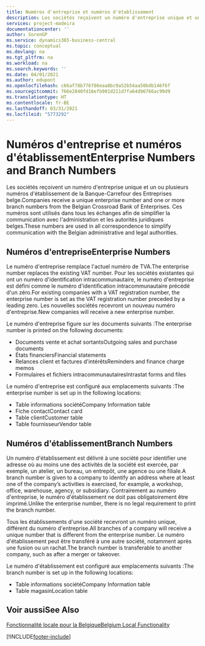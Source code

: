 ```yaml
---
title: Numéros d'entreprise et numéros d'établissement
description: Les sociétés reçoivent un numéro d'entreprise unique et un ou plusieurs numéros d'établissement de la Banque-Carrefour des Entreprises belge. Ces numéros sont utilisés dans tous les échanges afin de simplifier la communication avec l'administration et les autorités juridiques belges.
services: project-madeira
documentationcenter: ''
author: SorenGP
ms.service: dynamics365-business-central
ms.topic: conceptual
ms.devlang: na
ms.tgt_pltfrm: na
ms.workload: na
ms.search.keywords: ''
ms.date: 04/01/2021
ms.author: edupont
ms.openlocfilehash: c66af78b776f86eaa8bc9a52b54aa50bdb146f6f
ms.sourcegitcommit: 766e2840fd16efb901d211d7fa64d96766ac99d9
ms.translationtype: HT
ms.contentlocale: fr-BE
ms.lasthandoff: 03/31/2021
ms.locfileid: "5773292"
---
```

# <a name="enterprise-numbers-and-branch-numbers"></a><span data-ttu-id="16eb5-104">Numéros d'entreprise et numéros d'établissement</span><span class="sxs-lookup"><span data-stu-id="16eb5-104">Enterprise Numbers and Branch Numbers</span></span>
<span data-ttu-id="16eb5-105">Les sociétés reçoivent un numéro d'entreprise unique et un ou plusieurs numéros d'établissement de la Banque-Carrefour des Entreprises belge.</span><span class="sxs-lookup"><span data-stu-id="16eb5-105">Companies receive a unique enterprise number and one or more branch numbers from the Belgian Crossroad Bank of Enterprises.</span></span> <span data-ttu-id="16eb5-106">Ces numéros sont utilisés dans tous les échanges afin de simplifier la communication avec l'administration et les autorités juridiques belges.</span><span class="sxs-lookup"><span data-stu-id="16eb5-106">These numbers are used in all correspondence to simplify communication with the Belgian administrative and legal authorities.</span></span>  

## <a name="enterprise-numbers"></a><span data-ttu-id="16eb5-107">Numéros d'entreprise</span><span class="sxs-lookup"><span data-stu-id="16eb5-107">Enterprise Numbers</span></span>  
 <span data-ttu-id="16eb5-108">Le numéro d'entreprise remplace l'actuel numéro de TVA.</span><span class="sxs-lookup"><span data-stu-id="16eb5-108">The enterprise number replaces the existing VAT number.</span></span> <span data-ttu-id="16eb5-109">Pour les sociétés existantes qui ont un numéro d'identification intracommunautaire, le numéro d'entreprise est défini comme le numéro d'identification intracommunautaire précédé d'un zéro.</span><span class="sxs-lookup"><span data-stu-id="16eb5-109">For existing companies with a VAT registration number, the enterprise number is set as the VAT registration number preceded by a leading zero.</span></span> <span data-ttu-id="16eb5-110">Les nouvelles sociétés recevront un nouveau numéro d'entreprise.</span><span class="sxs-lookup"><span data-stu-id="16eb5-110">New companies will receive a new enterprise number.</span></span>  

 <span data-ttu-id="16eb5-111">Le numéro d'entreprise figure sur les documents suivants :</span><span class="sxs-lookup"><span data-stu-id="16eb5-111">The enterprise number is printed on the following documents:</span></span>  

-   <span data-ttu-id="16eb5-112">Documents vente et achat sortants</span><span class="sxs-lookup"><span data-stu-id="16eb5-112">Outgoing sales and purchase documents</span></span>  
-   <span data-ttu-id="16eb5-113">États financiers</span><span class="sxs-lookup"><span data-stu-id="16eb5-113">Financial statements</span></span>  
-   <span data-ttu-id="16eb5-114">Relances client et factures d'intérêts</span><span class="sxs-lookup"><span data-stu-id="16eb5-114">Reminders and finance charge memos</span></span>  
-   <span data-ttu-id="16eb5-115">Formulaires et fichiers intracommunautaires</span><span class="sxs-lookup"><span data-stu-id="16eb5-115">Intrastat forms and files</span></span>  

<span data-ttu-id="16eb5-116">Le numéro d'entreprise est configuré aux emplacements suivants :</span><span class="sxs-lookup"><span data-stu-id="16eb5-116">The enterprise number is set up in the following locations:</span></span>  

-   <span data-ttu-id="16eb5-117">Table informations société</span><span class="sxs-lookup"><span data-stu-id="16eb5-117">Company Information table</span></span>  
-   <span data-ttu-id="16eb5-118">Fiche contact</span><span class="sxs-lookup"><span data-stu-id="16eb5-118">Contact card</span></span>  
-   <span data-ttu-id="16eb5-119">Table client</span><span class="sxs-lookup"><span data-stu-id="16eb5-119">Customer table</span></span>  
-   <span data-ttu-id="16eb5-120">Table fournisseur</span><span class="sxs-lookup"><span data-stu-id="16eb5-120">Vendor table</span></span>  

## <a name="branch-numbers"></a><span data-ttu-id="16eb5-121">Numéros d'établissement</span><span class="sxs-lookup"><span data-stu-id="16eb5-121">Branch Numbers</span></span>  
 <span data-ttu-id="16eb5-122">Un numéro d'établissement est délivré à une société pour identifier une adresse où au moins une des activités de la société est exercée, par exemple, un atelier, un bureau, un entrepôt, une agence ou une filiale.</span><span class="sxs-lookup"><span data-stu-id="16eb5-122">A branch number is given to a company to identify an address where at least one of the company’s activities is exercised, for example, a workshop, office, warehouse, agency, or subsidiary.</span></span> <span data-ttu-id="16eb5-123">Contrairement au numéro d'entreprise, le numéro d'établissement ne doit pas obligatoirement être imprimé.</span><span class="sxs-lookup"><span data-stu-id="16eb5-123">Unlike the enterprise number, there is no legal requirement to print the branch number.</span></span>  

 <span data-ttu-id="16eb5-124">Tous les établissements d'une société recevront un numéro unique, différent du numéro d'entreprise.</span><span class="sxs-lookup"><span data-stu-id="16eb5-124">All branches of a company will receive a unique number that is different from the enterprise number.</span></span> <span data-ttu-id="16eb5-125">Le numéro d'établissement peut être transféré à une autre société, notamment après une fusion ou un rachat.</span><span class="sxs-lookup"><span data-stu-id="16eb5-125">The branch number is transferable to another company, such as after a merger or takeover.</span></span>  

 <span data-ttu-id="16eb5-126">Le numéro d'établissement est configuré aux emplacements suivants :</span><span class="sxs-lookup"><span data-stu-id="16eb5-126">The branch number is set up in the following locations:</span></span>  

-   <span data-ttu-id="16eb5-127">Table informations société</span><span class="sxs-lookup"><span data-stu-id="16eb5-127">Company Information table</span></span>  
-   <span data-ttu-id="16eb5-128">Table magasin</span><span class="sxs-lookup"><span data-stu-id="16eb5-128">Location table</span></span>  

## <a name="see-also"></a><span data-ttu-id="16eb5-129">Voir aussi</span><span class="sxs-lookup"><span data-stu-id="16eb5-129">See Also</span></span>  
 [<span data-ttu-id="16eb5-130">Fonctionnalité locale pour la Belgique</span><span class="sxs-lookup"><span data-stu-id="16eb5-130">Belgium Local Functionality</span></span>](belgium-local-functionality.md)


[!INCLUDE[footer-include](../../includes/footer-banner.md)]